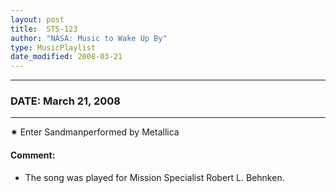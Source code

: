```yaml
---
layout: post
title:  STS-123
author: "NASA: Music to Wake Up By"
type: MusicPlaylist
date_modified: 2008-03-21
---
```


----
### DATE: March 21, 2008
----
✷ Enter Sandmanperformed by Metallica

#### Comment:
* The song was played for Mission Specialist Robert L. Behnken.
